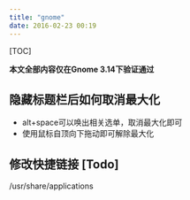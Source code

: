 ```yaml
---
title: "gnome"
date: 2016-02-23 00:19
---
```

[TOC]

**本文全部内容仅在Gnome 3.14下验证通过**

## 隐藏标题栏后如何取消最大化

- alt+space可以唤出相关选单，取消最大化即可
- 使用鼠标自顶向下拖动即可解除最大化

## 修改快捷链接 [Todo]
/usr/share/applications
